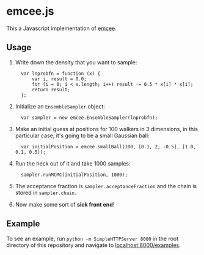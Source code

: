 emcee.js
========

This a Javascript implementation of [emcee](http://danfm.ca/emcee).

Usage
-----

1. Write down the density that you want to sample:

         var lnprobfn = function (x) {
             var i, result = 0.0;
             for (i = 0; i < x.length; i++) result -= 0.5 * x[i] * x[i];
             return result;
         };

2. Initialize an `EnsembleSampler` object:

         var sampler = new emcee.EnsembleSampler(lnprobfn);

3. Make an initial guess at positions for 100 walkers in 3 dimensions,
   in this particular case, it's going to be a small Gaussian ball:

         var initialPosition = emcee.smallBall(100, [0.1, 2, -0.5], [1.0, 0.1, 0.5]);

4. Run the heck out of it and take 1000 samples:

         sampler.runMCMC(initialPosition, 1000);

5. The acceptance fraction is `sampler.acceptanceFraction` and the chain
   is stored in `sampler.chain`.

6. Now make some sort of **sick front end**!

Example
-------

To see an example, run `python -m SimpleHTTPServer 8000` in the root directory of this
repository and navigate to [localhost:8000/examples](http://localhost:8000/examples).